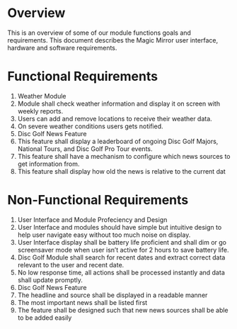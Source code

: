 # Overview
 This is an overview of some of our module functions goals and requirements. This document describes the Magic Mirror user interface, hardware and software requirements.

# Functional Requirements
1.  Weather Module
 1. Module shall check weather information and display it on screen with weekly reports.
 1. Users can add and remove locations to receive their weather data.
 1.  On severe weather conditions users gets notified.
1. Disc Golf News Feature
 1. This feature shall display a leaderboard of ongoing Disc Golf Majors, National Tours, and Disc Golf Pro Tour events.
 1. This feature shall have a mechanism to configure which news sources to get information from.
 1. This feature shall display how old the news is relative to the current dat

# Non-Functional Requirements
1. User Interface and Module Profeciency and Design
 1. User Interface and modules should have simple but intuitive design to help user navigate easy without too much noise on display.
 1. User Interface display shall be battery life proficient and shall dim or go screensaver mode when user isn’t active for 2 hours to save battery life.
 1. Disc Golf Module shall search for recent dates and extract correct data relevant to the user and recent date.
 1. No low response time, all actions shall be processed instantly and data shall update
promptly.
1. Disc Golf News Feature
 1. The headline and source shall be displayed in a readable manner
 1. The most important news shall be listed first
 1. The feature shall be designed such that new news sources shall be able to be added easily
